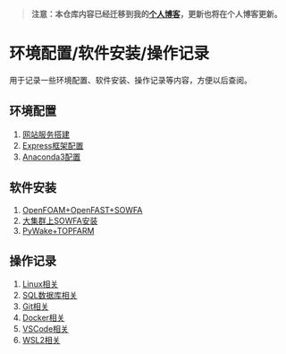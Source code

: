 > **注意：本仓库内容已经迁移到我的[个人博客](http://www.xfblog.cc)，更新也将在个人博客更新。**

# 环境配置/软件安装/操作记录

用于记录一些环境配置、软件安装、操作记录等内容，方便以后查阅。
## 环境配置
1. [网站服务搭建](./environment/web-server.md)
2. [Express框架配置](./environment/express.md)
3. [Anaconda3配置](./environment/anaconda3.md)


## 软件安装
1. [OpenFOAM+OpenFAST+SOWFA](./installation/openfoam-openfast-sowfa.md)
2. [大集群上SOWFA安装](./installation/SOWFA_ON_CLUSTER.md)
3. [PyWake+TOPFARM](./installation/pywake-topfarm.md)
## 操作记录
1. [Linux相关](./guide/linux.md)
2. [SQL数据库相关](./guide/SQL.md)
3. [Git相关](./guide/git.md)
4. [Docker相关](./guide/docker.md)
5. [VSCode相关](./guide/vscode.md)
6. [WSL2相关](./guide/wsl.md)
